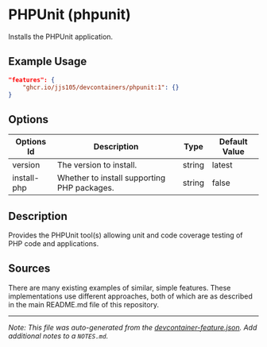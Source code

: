 
# PHPUnit (phpunit)

Installs the PHPUnit application.

## Example Usage

```json
"features": {
    "ghcr.io/jjs105/devcontainers/phpunit:1": {}
}
```

## Options

| Options Id | Description | Type | Default Value |
|-----|-----|-----|-----|
| version | The version to install. | string | latest |
| install-php | Whether to install supporting PHP packages. | string | false |

## Description

Provides the PHPUnit tool(s) allowing unit and code coverage testing of PHP code
and applications.

## Sources

There are many existing examples of similar, simple features. These
implementations use different approaches, both of which are as described in the
main README.md file of this repository.


---

_Note: This file was auto-generated from the [devcontainer-feature.json](devcontainer-feature.json).  Add additional notes to a `NOTES.md`._
